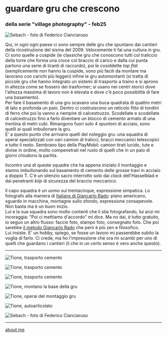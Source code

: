 # guardare gru che crescono
### della serie "village photography" - feb25

![](https://i.postimg.cc/hvjWHj6T/IMG-20250807-WA0013.jpg "Sebach - foto di Federico Cianciaruso")  

Qui, in ogni ogni paese ci sono sempre delle gru che spuntano dai cantieri della ricostruzione del sisma del 2009. Velocemente ti fai una cultura in gru. Ci sono quelle a cuspide (le classiche gru che conoscono tutti col traliccio della torre che forma una croce col braccio di carico e dalla cui punta partono una serie di tiranti di raccordo), poi le cosiddette *top flat* (semplicemente non hanno la cuspide, sono più facili da montare ma lavorano con carichi più leggeri) infine le gru automontanti (si tratta di piccole gru che hanno integrato un sistemi di trasporto a traino e si aprono in altezza come se fossero dei trasformer; si usano nei centri storici dove l'altezza massima di lavoro non è elevata e dove c'è poco possibilità di fare una basamento).   
Per fare il basamento di una gru scavano una buca quadrata di quattro metri di lato e profonda un paio. Dentro ci costruiscono un reticolo fitto di tondini di ferro che poi la vanno a riempire di calcestruzzo. Scodellate e scodellate di calcestruzzo fino a farlo diventare un blocco di cemento armato di una trentina di metri cubi. Rimangono fuori solo 4 spuntoni di acciaio, sono quelli ai quali imbullonare la gru.  
E' a questo punto che arrivano quelli del noleggio gru: una squadra di operai specializzati con vari camion di tralicci, bracci meccanici telescopici e tutto il resto. Sembrano tipo della PlayMobil: camion tirati lucido, tute e divise in ordine, molto compenetrati nel ruolo di quelli che in un paio di giorni chiudono la partita.   
  
Incontro una di queste squadre che ha appena iniziato il montaggio e stanno imbullonando sul basamento di cemento delle grosse travi in acciaio a doppio T. C'è un silenzio sacro interrotto solo dai *clack* dell'Hasselblad e dai penetranti *biip* di sicurezza del braccio meccanico.  
  
Il capo squadra è un uomo sui trentacinque, espressione simpatica. Lo fotografo alla maniera di [Italians di Giancarlo Rado](https://flic.kr/s/aHsj2eyctm): piano americano, sguardo in macchina, montagne sullo sfondo, espressione consapevole. Non basta ma è un buon inizio.  
Lui e la sua squadra sono molto contenti che li stia fotografando, lui anzi mi incoraggia: "Poi ci mettiamo d'accordo" mi dice. Ma no dai, è tutto gratuito, io seguo un altro flusso: faccio foto, stampo foto, consegnato foto. Che poi sarebbe [il metodo Giancarlo Rado](https://youtu.be/i10KCTjHu88?feature=shared&t=1415) che però è più zen e filosofico.  
Lui insiste. E' un hobby, spiego, se fosse un lavoro mi passerebbe subito la voglia di farlo. Ci crede, ma ho l'impressione che ora mi scambi per uno di quelli che guardano i cantieri (il che in un certo senso è vero anche questo).   

---  

![](https://i.postimg.cc/x8TVYJHg/20240422-165320.jpg "Tione, trasporto cemento")   

![](https://i.postimg.cc/MKCB3Hnx/f47267b7-f9c3-44a1-ab60-df5f721e9efd.jpg "Tione, trasporto cemento")       

![](https://i.postimg.cc/Gt7wpLxR/20240422-165259.jpg "Tione, trasporto cemento") 

![](https://i.postimg.cc/Qx95q1x0/20241209-105938.jpg "Tione, montano la base della gru")     

![](https://i.postimg.cc/h43TxpgX/20241209-105917-1.jpg "Tione, operai del montaggio gru")   

![](https://i.postimg.cc/Rh8tBVG7/20241209-105506.jpg "Tione, autoarticolato")   

![](https://i.postimg.cc/j2F0KTY9/IMG-20250807-WA0007.jpg "Sebach - foto di Federico Cianciaruso")   

---  
[about me](https://about.me/cacioman)  
